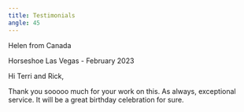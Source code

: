 ```yaml
---
title: Testimonials
angle: 45
---
```

Helen from Canada

H﻿orseshoe Las Vegas - February 2023

Hi Terri and Rick,

T﻿hank you sooooo much for your work on this.  As always, exceptional service. It will be a great birthday celebration for sure.